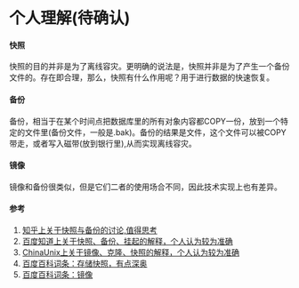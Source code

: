 # 个人理解(待确认)

#### 快照

快照的目的并非是为了离线容灾。更明确的说法是，快照并非是为了产生一个备份文件的。存在即合理，那么，快照有什么作用呢？用于进行数据的快速恢复。

#### 备份

备份，相当于在某个时间点把数据库里的所有对象内容都COPY一份，放到一个特定的文件里(备份文件，一般是.bak)。备份的结果是文件，这个文件可以被COPY带走，或者写入磁带(放到银行里),从而实现离线容灾。


#### 镜像

镜像和备份很类似，但是它们二者的使用场合不同，因此技术实现上也有差异。

#### 参考
1. [知乎上关于快照与备份的讨论,值得思考](http://www.zhihu.com/question/20374919)
2. [百度知道上关于快照、备份、挂起的解释，个人认为较为准确](http://zhidao.baidu.com/question/583584549824231605.html)
3. [ChinaUnix上关于镜像、克隆、快照的解释，个人认为较为准确](http://bbs.chinaunix.net/thread-3920050-1-1.html)
4. [百度百科词条：存储快照，有点深奥](http://baike.baidu.com/link?url=KlJZSaOb2nnQ4YYlaR-QiH7FoNRS-u58kpwXsZZQcX_xPM9pYk9BPg-O9LkZUN5QdUlRAgL_xyqjPkCyrjwYGq)
5. [百度百科词条：镜像](http://baike.baidu.com/link?url=wHMK8t8uLtmO3g8e3WZTcW1cFVoxplC1rO0ZcoBi-UgkiW9VImViSwSVQuvSeH3t57HnU5t8XQpyzhGV21YW-GODsjJmQewqm02uWPC4Ccq)